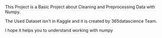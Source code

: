 This Project is a Basic Project about Cleaning and Preprocessing Data with Numpy.

The Used Dataset isn't in Kaggle and it is created by 365datascience Team.

I hope it helps you to understand working with numpy
